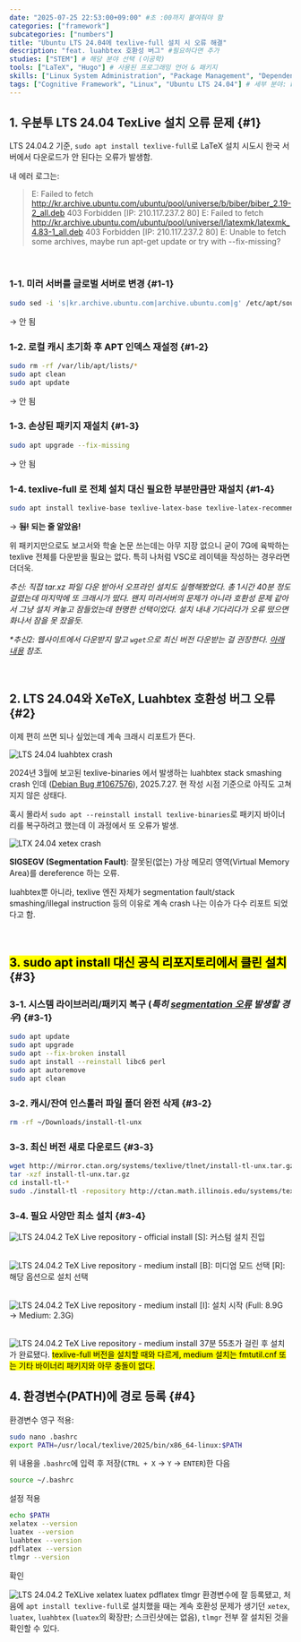 ```yaml
---
date: "2025-07-25 22:53:00+09:00" #초 :00까지 붙여줘야 함
categories: ["framework"]
subcategories: ["numbers"]
title: "Ubuntu LTS 24.04에 texlive-full 설치 시 오류 해결"
description: "feat. luahbtex 호환성 버그" #필요하다면 추가
studies: ["STEM"] # 해당 분야 선택 (이공학)
tools: ["LaTeX", "Hugo"] # 사용된 프로그래밍 언어 & 패키지
skills: ["Linux System Administration", "Package Management", "Dependency Resolution", "Shell Scripting", "Debugging", "Error Troubleshooting", "LaTeX Installation", "System Compatibility Analysis", "Command-Line Interface (CLI)", "Software Environment Configuration", "Technical Problem Solving"]  # 발행 전 AI 돌려서 quantitative/qualitative/technical/academic skillset 추출하기
tags: ["Cognitive Framework", "Linux", "Ubuntu LTS 24.04"] # 세부 분야: book report, lecture, class, data science, data analytics, mathematics, statistics, Python, R, SQL, Linux, Ubuntu, DB, algorithm, ML, AI, LaTeX, Hugo
---
```


## 1. 우분투 LTS 24.04 TexLive 설치 오류 문제 {#1}
LTS 24.04.2 기준, `sudo apt install texlive-full`로 LaTeX 설치 시도시 한국 서버에서 다운로드가 안 된다는 오류가 발생함.

내 에러 로그는:

> E: Failed to fetch http://kr.archive.ubuntu.com/ubuntu/pool/universe/b/biber/biber_2.19-2_all.deb  403  Forbidden [IP: 210.117.237.2 80]
> E: Failed to fetch http://kr.archive.ubuntu.com/ubuntu/pool/universe/l/latexmk/latexmk_4.83-1_all.deb  403  Forbidden [IP: 210.117.237.2 80]
> E: Unable to fetch some archives, maybe run apt-get update or try with --fix-missing?

<br>

### 1-1. 미러 서버를 글로벌 서버로 변경 {#1-1}
```bash
sudo sed -i 's|kr.archive.ubuntu.com|archive.ubuntu.com|g' /etc/apt/sources.list
```
→ 안 됨

### 1-2. 로컬 캐시 초기화 후 APT 인덱스 재설정 {#1-2}
```bash
sudo rm -rf /var/lib/apt/lists/*
sudo apt clean
sudo apt update
```
→ 안 됨

### 1-3. 손상된 패키지 재설치 {#1-3}
```bash
sudo apt upgrade --fix-missing
```
→ 안 됨

### 1-4. texlive-full 로 전체 설치 대신 필요한 부분만큼만 재설치 {#1-4}
```bash
sudo apt install texlive-base texlive-latex-base texlive-latex-recommended texlive-fonts-recommended texlive-lang-korean texlive-latex-extra texlive-fonts-extra texlive-bibtex-extra latexmk biber
```
→ ~~**됨!**~~ **되는 줄 알았음!**

위 패키지만으로도 보고서와 학술 논문 쓰는데는 아무 지장 없으니 굳이 7G에 육박하는 texlive 전체를 다운받을 필요는 없다. 특히 나처럼 VSC로 레이텍을 작성하는 경우라면 더더욱.

*추신: 직접 tar.xz 파일 다운 받아서 오프라인 설치도 실행해봤었다. 총 1시간 40분 정도 걸렸는데 마지막에 또 크래시가 떴다. 왠지 미러서버의 문제가 아니라 호환성 문제 같아서 그냥 설치 켜놓고 잠들었는데 현명한 선택이었다. 설치 내내 기다리다가 오류 떴으면 화나서 잠을 못 잤을듯.*

*\*추신2: 웹사이트에서 다운받지 말고 `wget`으로 최신 버전 다운받는 걸 권장한다. [아래 내용](#3) 참조.*

<br>

## 2. LTS 24.04와 XeTeX, Luahbtex 호환성 버그 오류 {#2}

이제 편히 쓰면 되나 싶었는데 계속 크래시 리포트가 뜬다.

![LTS 24.04 luahbtex crash](https://i.imgur.com/nyat4xs.png)

2024년 3월에 보고된 texlive-binaries 에서 발생하는 luahbtex stack smashing crash 인데 ([Debian Bug #1067576](https://bugs.debian.org/cgi-bin/bugreport.cgi?bug=1067576)), 2025.7.27. 현 작성 시점 기준으로 아직도 고쳐지지 않은 상태다.

혹시 몰라서 `sudo apt --reinstall install texlive-binaries`로 패키지 바이너리를 복구하려고 했는데 이 과정에서 또 오류가 발생.

![LTX 24.04 xetex crash](https://i.imgur.com/OdmqUDy.png)

**SIGSEGV (Segmentation Fault)**: 잘못된(없는) 가상 메모리 영역(Virtual Memory Area)를 dereference 하는 오류.

luahbtex뿐 아니라, texlive 엔진 자체가 segmentation fault/stack smashing/illegal instruction 등의 이유로 계속 crash 나는 이슈가 다수 리포트 되었다고 함.

<br>

## <mark>3. sudo apt install 대신 공식 리포지토리에서 클린 설치</mark> {#3}

### 3-1. 시스템 라이브러리/패키지 복구 (*특히 <u>segmentation 오류</u> 발생할 경우*) {#3-1}
```bash
sudo apt update
sudo apt upgrade
sudo apt --fix-broken install
sudo apt install --reinstall libc6 perl
sudo apt autoremove
sudo apt clean
```

### 3-2. 캐시/잔여 인스톨러 파일 폴더 완전 삭제 {#3-2}
```bash
rm -rf ~/Downloads/install-tl-unx
```

### 3-3. 최신 버전 새로 다운로드 {#3-3}
```bash
wget http://mirror.ctan.org/systems/texlive/tlnet/install-tl-unx.tar.gz
tar -xzf install-tl-unx.tar.gz
cd install-tl-*
sudo ./install-tl -repository http://ctan.math.illinois.edu/systems/texlive/tlnet
```

### 3-4. 필요 사양만 최소 설치 {#3-4}

![LTS 24.04.2 TeX Live repository - official install](https://i.imgur.com/N68YbSL.png) [S]: 커스텀 설치 진입 <br><br>

![LTS 24.04.2 TeX Live repository - medium install](https://i.imgur.com/PfFy3Ck.png) [B]: 미디엄 모드 선택 [R]: 해당 옵션으로 설치 선택 <br><br>

![LTS 24.04.2 TeX Live repository - medium install](https://i.imgur.com/prgMtkB.png) [I]: 설치 시작 (Full: 8.9G → Medium: 2.3G) <br><br>

![LTS 24.04.2 TeX Live repository - medium install](https://i.imgur.com/m2Pi4dg.png) 37분 55초가 걸린 후 설치가 완료됐다. <mark> texlive-full 버전을 설치할 때와 다르게, medium 설치는 fmtutil.cnf 또는 기타 바이너리 패키지와 아무 충돌이 없다.</mark>


## 4. 환경변수(PATH)에 경로 등록 {#4}
환경변수 영구 적용:

```bash
sudo nano .bashrc
export PATH=/usr/local/texlive/2025/bin/x86_64-linux:$PATH
```
위 내용을 `.bashrc`에 입력 후 저장(`CTRL + X` → `Y` → `ENTER`)한 다음
<br>

```bash 
source ~/.bashrc
```
설정 적용
<br>

```bash
echo $PATH
xelatex --version
luatex --version
luahbtex --version
pdflatex --version
tlmgr --version
```
확인
<br>

![LTS 24.04.2 TeXLive xelatex luatex pdflatex tlmgr](https://i.imgur.com/fg2ZRap.png) 환경변수에 잘 등록됐고, 처음에 `apt install texlive-full`로 설치했을 때는 계속 호환성 문제가 생기던 `xetex`, `luatex`, `luahbtex` (`luatex`의 확장판; 스크린샷에는 없음), `tlmgr` 전부 잘 설치된 것을 확인할 수 있다.